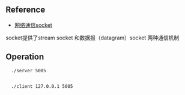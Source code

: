## Reference
- [网络通信socket](https://freecplus.net/0047ac4059b14d52bcc1d4df6ae8bb83.html)

socket提供了stream socket 和数据报（datagram）socket 两种通信机制




## Operation
```
  ./server 5005


  ./client 127.0.0.1 5005
```